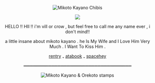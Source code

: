 <p align=center> <img src="https://file.garden/ZlS7CzBYblwbIgQe/ezgif-7197957d12990a.png" alt="Mikoto Kayano Chibis">  </p> <p align=center> <img src=https://komarev.com/ghpvc/?username=kayanopilled&color=7BA0C4&style=flat-square&label=Neoplasm> </p>
<p></p>
<p align=center> HELLO !! HII !! i'm vill or crow , but feel free to call me any name ever , i don't mind!!</p>
<p align=center> a little insane about mikoto kayano . he Is My Wife and I Love Him Very Much . I Want To Kiss Him . </p>
<p align="center"> <a href="https://rentry.co/rambling">rentry</a> ₊ <a href="https://coil.atabook.org/">atabook</a> ₊ <a href="https://spacehey.com/redecorate">spacehey</a></p>
<p align="center"> ═══════════════════════════════════ </p>
<p align=center> <img src="https://file.garden/ZlS7CzBYblwbIgQe/tumblr_d11a896c3e18ca4458088db1b2e3693f_d774ea37_100.png" alt="Mikoto Kayano & Orekoto stamps"> </p>

